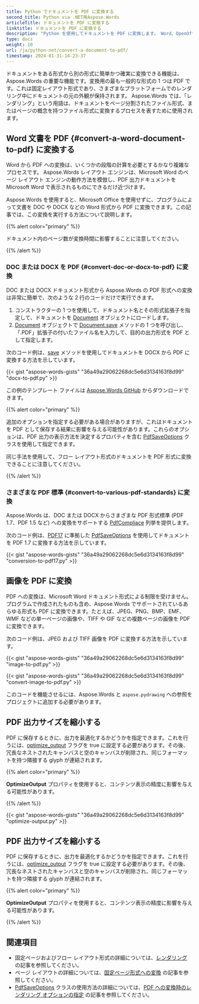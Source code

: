 ```yaml
---
title: Python でドキュメントを PDF に変換する
second_title: Python via .NET用Aspose.Words
articleTitle: ドキュメントを PDF に変換する
linktitle: ドキュメントを PDF に変換する
description: "Python を使用してドキュメントを PDF に変換します。 Word、OpenOffice、画像、電子書籍形式など、さまざまな入力形式がサポートされています。"
type: docs
weight: 10
url: /ja/python-net/convert-a-document-to-pdf/
timestamp: 2024-01-31-14-23-37
---
```


ドキュメントをある形式から別の形式に簡単かつ確実に変換できる機能は、Aspose.Words の重要な機能です。変換用の最も一般的な形式の 1 つは PDF です。これは固定レイアウト形式であり、さまざまなプラットフォームでのレンダリング中にドキュメントの元の外観が保持されます。 Aspose.Words では、「レンダリング」という用語は、ドキュメントをページ分割されたファイル形式、またはページの概念を持つファイル形式に変換するプロセスを表すために使用されます。

## Word 文書を PDF {#convert-a-word-document-to-pdf} に変換する

Word から PDF への変換は、いくつかの段階の計算を必要とするかなり複雑なプロセスです。 Aspose.Words レイアウト エンジンは、Microsoft Word のページ レイアウト エンジンの動作方法を模倣し、PDF 出力ドキュメントを Microsoft Word で表示されるものにできるだけ近づけます。

Aspose.Words を使用すると、Microsoft Office を使用せずに、プログラムによって文書を DOC や DOCX などの Word 形式から PDF に変換できます。この記事では、この変換を実行する方法について説明します。

{{% alert color="primary" %}}

ドキュメント内のページ数が変換時間に影響することに注意してください。

{{% /alert %}}

### DOC または DOCX を PDF {#convert-doc-or-docx-to-pdf} に変換

DOC または DOCX ドキュメント形式から Aspose.Words の PDF 形式への変換は非常に簡単で、次のような 2 行のコードだけで実行できます。

1. コンストラクターの 1 つを使用して、ドキュメント名とその形式拡張子を指定して、ドキュメントを [Document](https://reference.aspose.com/words/python-net/aspose.words/document/) オブジェクトにロードします。
1. [Document](https://reference.aspose.com/words/python-net/aspose.words/document/) オブジェクトで [Document.save](https://reference.aspose.com/words/python-net/aspose.words/document/save/) メソッドの 1 つを呼び出し、「.PDF」拡張子の付いたファイル名を入力して、目的の出力形式を PDF として指定します。

次のコード例は、[save](https://reference.aspose.com/words/python-net/aspose.words/document/save/#str) メソッドを使用してドキュメントを DOCX から PDF に変換する方法を示しています。

{{< gist "aspose-words-gists" "36a49a29062268dc5e6d3134163f8d99" "docx-to-pdf.py" >}}

この例のテンプレート ファイルは [Aspose.Words GitHub](https://github.com/aspose-words/Aspose.Words-for-Python-via-.NET/blob/master/Examples/Data/Rendering.docx) からダウンロードできます。

{{% alert color="primary" %}}

追加のオプションを指定する必要がある場合がありますが、これはドキュメントを PDF として保存する結果に影響を与える可能性があります。これらのオプションは、PDF 出力の表示方法を決定するプロパティを含む [PdfSaveOptions](https://reference.aspose.com/words/python-net/aspose.words.saving/pdfsaveoptions/) クラスを使用して指定できます。

同じ手法を使用して、フロー レイアウト形式のドキュメントを PDF 形式に変換できることに注意してください。

{{% /alert %}}

### さまざまな PDF 標準 {#convert-to-various-pdf-standards} に変換

Aspose.Words は、DOC または DOCX からさまざまな PDF 形式標準 (PDF 1.7、PDF 1.5 など) への変換をサポートする [PdfCompliace](https://reference.aspose.com/words/python-net/aspose.words.saving/pdfcompliance/) 列挙を提供します。

次のコード例は、[PDF17](https://reference.aspose.com/words/python-net/aspose.words.saving/pdfcompliance/#pdf17) に準拠した [PdfSaveOptions](https://reference.aspose.com/words/python-net/aspose.words.saving/pdfsaveoptions/) を使用してドキュメントを PDF 1.7 に変換する方法を示しています。

{{< gist "aspose-words-gists" "36a49a29062268dc5e6d3134163f8d99" "conversion-to-pdf17.py" >}}

## 画像を PDF に変換

PDF への変換は、Microsoft Word ドキュメント形式による制限を受けません。プログラムで作成されたものも含め、Aspose.Words でサポートされているあらゆる形式も PDF に変換できます。たとえば、JPEG、PNG、BMP、EMF、WMF などの単一ページの画像や、TIFF や GIF などの複数ページの画像を PDF に変換できます。

次のコード例は、JPEG および TIFF 画像を PDF に変換する方法を示しています。

{{< gist "aspose-words-gists" "36a49a29062268dc5e6d3134163f8d99" "image-to-pdf.py" >}}

{{< gist "aspose-words-gists" "36a49a29062268dc5e6d3134163f8d99" "convert-image-to-pdf.py" >}}

このコードを機能させるには、Aspose.Words と `aspose.pydrawing` への参照をプロジェクトに追加する必要があります。

## PDF 出力サイズを縮小する

PDF に保存するときに、出力を最適化するかどうかを指定できます。これを行うには、[optimize_output](https://reference.aspose.com/words/python-net/aspose.words.saving/fixedpagesaveoptions/optimize_output/) フラグを true に設定する必要があります。その後、冗長なネストされたキャンバスと空のキャンバスが削除され、同じフォーマットを持つ隣接する glyph が連結されます。

{{% alert color="primary" %}}

**OptimizeOutput** プロパティを使用すると、コンテンツ表示の精度に影響を与える可能性があります。

{{% /alert %}}

{{< gist "aspose-words-gists" "36a49a29062268dc5e6d3134163f8d99" "optimize-output.py" >}}

## PDF 出力サイズを縮小する

PDF に保存するときに、出力を最適化するかどうかを指定できます。これを行うには、[optimize_output](https://reference.aspose.com/words/python-net/aspose.words.saving/fixedpagesaveoptions/optimize_output/) フラグを true に設定する必要があります。その後、冗長なネストされたキャンバスと空のキャンバスが削除され、同じフォーマットを持つ隣接する glyph が連結されます。

{{% alert color="primary" %}}

**OptimizeOutput** プロパティを使用すると、コンテンツ表示の精度に影響を与える可能性があります。

{{% /alert %}}

## 関連項目

- 固定ページおよびフロー レイアウト形式の詳細については、[レンダリング](/words/ja/python-net/rendering/) の記事を参照してください。
- ページ レイアウトの詳細については、[固定ページ形式への変換](/words/python-net/converting-to-fixed-page-format/#convertingtofixed-pageformat-whatisapagelayout) の記事を参照してください。
- [PdfSaveOptions](https://reference.aspose.com/words/python-net/aspose.words.saving/pdfsaveoptions/) クラスの使用方法の詳細については、[PDF への変換時のレンダリング オプションの指定](/words/ja/python-net/specify-rendering-options-when-converting-to-pdf/) の記事を参照してください。
